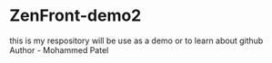 # ZenFront-demo2
this is my respository will be use as a demo or to learn about github
<br> 
Author - Mohammed Patel
